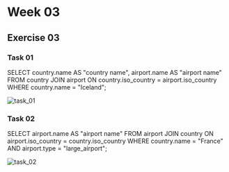 # Week 03

## Exercise 03

### Task 01

SELECT country.name AS "country name", airport.name AS "airport name"
FROM country 
JOIN airport ON country.iso_country = airport.iso_country 
WHERE country.name = "Iceland";

![task_01](https://github.com/user-attachments/assets/de44a56c-4a82-4785-992b-9c444eed1b90)

### Task 02

SELECT airport.name AS "airport name" 
FROM airport 
JOIN country ON airport.iso_country = country.iso_country
WHERE country.name = "France" AND airport.type = "large_airport";

![task_02](https://github.com/user-attachments/assets/5f2da724-80ec-4d05-84e7-2e7d927eeb51)

